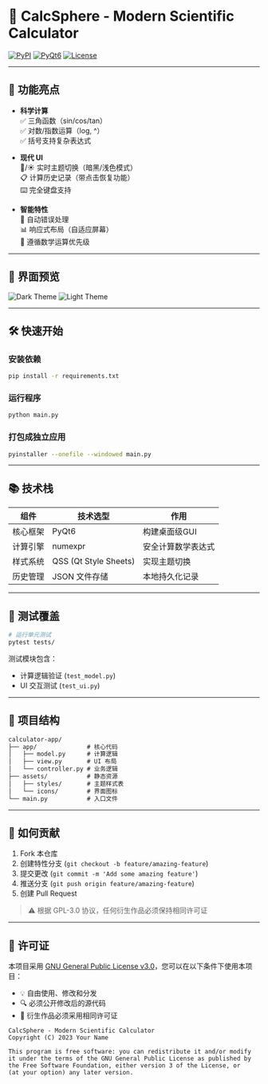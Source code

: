 
# 🧮 CalcSphere - Modern Scientific Calculator

[![PyPI](https://img.shields.io/badge/Python-3.8%2B-blue)](https://www.python.org/)
[![PyQt6](https://img.shields.io/badge/PyQt6-6.4.0-green)](https://www.riverbankcomputing.com/software/pyqt/)
[![License](https://img.shields.io/badge/License-GPL--3.0-red.svg)](LICENSE)

---

## 🌟 功能亮点

- **科学计算**  
  ✅ 三角函数（sin/cos/tan）  
  ✅ 对数/指数运算（log, ^）  
  ✅ 括号支持复杂表达式

- **现代 UI**  
  🌙/☀️ 实时主题切换（暗黑/浅色模式）  
  📋 计算历史记录（带点击恢复功能）  
  ⌨️ 完全键盘支持

- **智能特性**  
  🚨 自动错误处理  
  📊 响应式布局（自适应屏幕）  
  🔄 遵循数学运算优先级

---

## 📸 界面预览

![Dark Theme](assets/screenshots/dark_theme.png#gh-light-mode-only)
![Light Theme](assets/screenshots/light_theme.png#gh-dark-mode-only)

---

## 🛠️ 快速开始

### 安装依赖
```bash
pip install -r requirements.txt
```

### 运行程序
```bash
python main.py
```

### 打包成独立应用
```bash
pyinstaller --onefile --windowed main.py
```

---

## 📚 技术栈

| 组件         | 技术选型                | 作用                     |
|--------------|-------------------------|--------------------------|
| 核心框架     | PyQt6                   | 构建桌面级GUI            |
| 计算引擎     | numexpr                 | 安全计算数学表达式       |
| 样式系统     | QSS (Qt Style Sheets)   | 实现主题切换             |
| 历史管理     | JSON 文件存储           | 本地持久化记录           |

---

## 🧪 测试覆盖

```bash
# 运行单元测试
pytest tests/
```

测试模块包含：
- 计算逻辑验证 (`test_model.py`)
- UI 交互测试 (`test_ui.py`)

---

## 📄 项目结构
```markdown
calculator-app/
├── app/              # 核心代码
│   ├── model.py      # 计算逻辑
│   ├── view.py       # UI 布局
│   └── controller.py # 业务逻辑
├── assets/           # 静态资源
│   ├── styles/       # 主题样式表
│   └── icons/        # 界面图标
└── main.py           # 入口文件
```

---

## 🤝 如何贡献

1. Fork 本仓库
2. 创建特性分支 (`git checkout -b feature/amazing-feature`)
3. 提交更改 (`git commit -m 'Add some amazing feature'`)
4. 推送分支 (`git push origin feature/amazing-feature`)
5. 创建 Pull Request

> ⚠️ 根据 GPL-3.0 协议，任何衍生作品必须保持相同许可证

---

## 📜 许可证

本项目采用 [GNU General Public License v3.0](LICENSE)，您可以在以下条件下使用本项目：
- 💡 自由使用、修改和分发
- 🔍 必须公开修改后的源代码
- 🔄 衍生作品必须采用相同许可证

```text
CalcSphere - Modern Scientific Calculator
Copyright (C) 2023 Your Name

This program is free software: you can redistribute it and/or modify
it under the terms of the GNU General Public License as published by
the Free Software Foundation, either version 3 of the License, or
(at your option) any later version.
```
```
